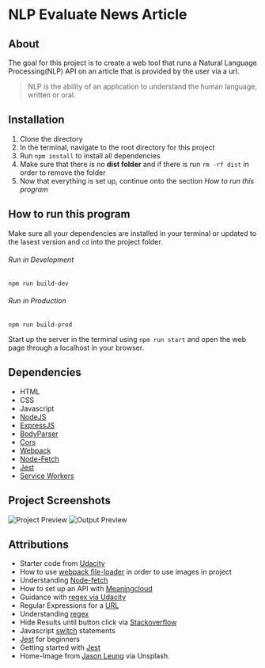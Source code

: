# NLP Evaluate News Article

## About

The goal for this project is to create a web tool that runs a Natural Language Processing(NLP) API on an article that is provided by the user via a url. 

> NLP is the ability of an application to understand the human language, written or oral.

## Installation

1. Clone the directory
2. In the terminal, navigate to the root directory for this project
3. Run ```npm install``` to install all dependencies
4. Make sure that there is no **dist folder** and if there is run ```rm -rf dist``` in order to remove the folder
5. Now that everything is set up, continue onto the section *How to run this program*

## How to run this program

Make sure all your dependencies are installed in your terminal or updated to the lasest version and  ```cd``` into the project folder.

###### Run in Development

```npm run build-dev```

###### Run in Production

```npm run build-prod```

Start up the server in the terminal using ```npm run start``` and open the web page through a localhost in your browser.

## Dependencies

* HTML
* CSS
* Javascript
* [NodeJS](https://nodejs.org/en/download/)
* [ExpressJS](https://www.npmjs.com/package/express)
* [BodyParser](https://www.npmjs.com/package/body-parser)
* [Cors](https://www.npmjs.com/package/cors)
* [Webpack](https://webpack.js.org/concepts/)
* [Node-Fetch](https://www.npmjs.com/package/node-fetch)
* [Jest](https://jestjs.io/en/)
* [Service Workers](https://developers.google.com/web/tools/workbox/guides/generate-service-worker/webpack)

## Project Screenshots

![Project Preview](/img/news1.png)
![Output Preview](/img/output.png)

## Attributions

* Starter code from [Udacity](https://github.com/udacity/fend/tree/refresh-2019/projects/evaluate-news-nlp)
* How to use [webpack file-loader](https://webpack.js.org/loaders/file-loader/) in order to use images in project
* Understanding [Node-fetch](https://hackersandslackers.com/making-api-requests-with-nodejs/)
* How to set up an API with [Meaningcloud](https://www.meaningcloud.com/developer/sentiment-analysis/doc/2.1/response#score_tag)
* Guidance with [regex via Udacity](https://knowledge.udacity.com/questions/224151)
* Regular Expressions for a [URL](https://regexr.com/39nr7)
* Understanding [regex](https://www.youtube.com/watch?v=6-5Se9Ym1E4)
* Hide Results until button click via [Stackoverflow](https://stackoverflow.com/questions/56111480/how-can-i-hide-a-div-until-a-button-is-clicked)
* Javascript [switch](https://javascript.info/switch) statements
* [Jest](https://www.valentinog.com/blog/jest/) for beginners
* Getting started with [Jest](https://jestjs.io/docs/en/getting-started)
* Home-Image from [Jason Leung](https://unsplash.com/photos/0sBTrm726C8) via Unsplash.
